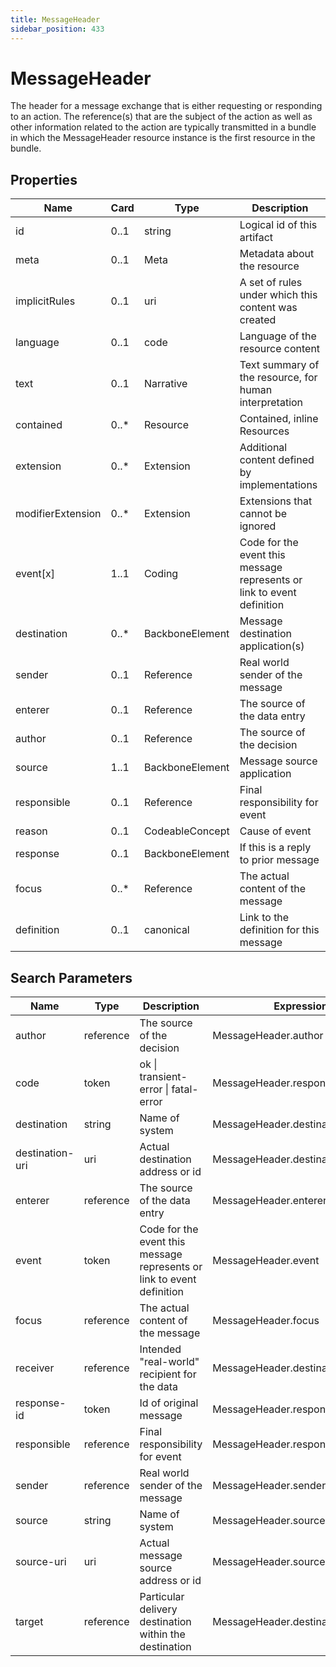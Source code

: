 ```yaml
---
title: MessageHeader
sidebar_position: 433
---
```


# MessageHeader

The header for a message exchange that is either requesting or responding to an action. The reference(s) that are the
subject of the action as well as other information related to the action are typically transmitted in a bundle in which
the MessageHeader resource instance is the first resource in the bundle.

## Properties

| Name              | Card  | Type            | Description                                                            |
| ----------------- | ----- | --------------- | ---------------------------------------------------------------------- |
| id                | 0..1  | string          | Logical id of this artifact                                            |
| meta              | 0..1  | Meta            | Metadata about the resource                                            |
| implicitRules     | 0..1  | uri             | A set of rules under which this content was created                    |
| language          | 0..1  | code            | Language of the resource content                                       |
| text              | 0..1  | Narrative       | Text summary of the resource, for human interpretation                 |
| contained         | 0..\* | Resource        | Contained, inline Resources                                            |
| extension         | 0..\* | Extension       | Additional content defined by implementations                          |
| modifierExtension | 0..\* | Extension       | Extensions that cannot be ignored                                      |
| event[x]          | 1..1  | Coding          | Code for the event this message represents or link to event definition |
| destination       | 0..\* | BackboneElement | Message destination application(s)                                     |
| sender            | 0..1  | Reference       | Real world sender of the message                                       |
| enterer           | 0..1  | Reference       | The source of the data entry                                           |
| author            | 0..1  | Reference       | The source of the decision                                             |
| source            | 1..1  | BackboneElement | Message source application                                             |
| responsible       | 0..1  | Reference       | Final responsibility for event                                         |
| reason            | 0..1  | CodeableConcept | Cause of event                                                         |
| response          | 0..1  | BackboneElement | If this is a reply to prior message                                    |
| focus             | 0..\* | Reference       | The actual content of the message                                      |
| definition        | 0..1  | canonical       | Link to the definition for this message                                |

## Search Parameters

| Name            | Type      | Description                                                            | Expression                         |
| --------------- | --------- | ---------------------------------------------------------------------- | ---------------------------------- |
| author          | reference | The source of the decision                                             | MessageHeader.author               |
| code            | token     | ok \| transient-error \| fatal-error                                   | MessageHeader.response.code        |
| destination     | string    | Name of system                                                         | MessageHeader.destination.name     |
| destination-uri | uri       | Actual destination address or id                                       | MessageHeader.destination.endpoint |
| enterer         | reference | The source of the data entry                                           | MessageHeader.enterer              |
| event           | token     | Code for the event this message represents or link to event definition | MessageHeader.event                |
| focus           | reference | The actual content of the message                                      | MessageHeader.focus                |
| receiver        | reference | Intended "real-world" recipient for the data                           | MessageHeader.destination.receiver |
| response-id     | token     | Id of original message                                                 | MessageHeader.response.identifier  |
| responsible     | reference | Final responsibility for event                                         | MessageHeader.responsible          |
| sender          | reference | Real world sender of the message                                       | MessageHeader.sender               |
| source          | string    | Name of system                                                         | MessageHeader.source.name          |
| source-uri      | uri       | Actual message source address or id                                    | MessageHeader.source.endpoint      |
| target          | reference | Particular delivery destination within the destination                 | MessageHeader.destination.target   |
